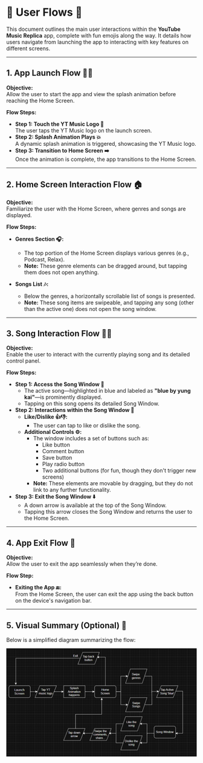 # 🔄 User Flows 🚀

This document outlines the main user interactions within the **YouTube Music Replica** app, complete with fun emojis along the way. It details how users navigate from launching the app to interacting with key features on different screens.

---

## 1. App Launch Flow 📱✨

**Objective:**  
Allow the user to start the app and view the splash animation before reaching the Home Screen.

**Flow Steps:**
- **Step 1: Touch the YT Music Logo 🎵**  
  The user taps the YT Music logo on the launch screen.
- **Step 2: Splash Animation Plays 💥**  
  A dynamic splash animation is triggered, showcasing the YT Music logo.
- **Step 3: Transition to Home Screen ➡️**  
  Once the animation is complete, the app transitions to the Home Screen.

---

## 2. Home Screen Interaction Flow 🏠

**Objective:**  
Familiarize the user with the Home Screen, where genres and songs are displayed.

**Flow Steps:**
- **Genres Section 🎧:**  
  - The top portion of the Home Screen displays various genres (e.g., Podcast, Relax).  
  - **Note:** These genre elements can be dragged around, but tapping them does not open anything.
  
- **Songs List 🎶:**  
  - Below the genres, a horizontally scrollable list of songs is presented.  
  - **Note:** These song items are swipeable, and tapping any song (other than the active one) does not open the song window.

---

## 3. Song Interaction Flow 🎤💙

**Objective:**  
Enable the user to interact with the currently playing song and its detailed control panel.

**Flow Steps:**
- **Step 1: Access the Song Window 🔎**  
  - The active song—highlighted in blue and labeled as **"blue by yung kai"**—is prominently displayed.  
  - Tapping on this song opens its detailed Song Window.
- **Step 2: Interactions within the Song Window 💬**  
  - **Like/Dislike 👍👎:**  
    - The user can tap to like or dislike the song.  
  - **Additional Controls ⚙️:**  
    - The window includes a set of buttons such as:  
      - Like button  
      - Comment button  
      - Save button  
      - Play radio button  
      - Two additional buttons (for fun, though they don't trigger new screens)  
    - **Note:** These elements are movable by dragging, but they do not link to any further functionality.
- **Step 3: Exit the Song Window ⬇️**  
  - A down arrow is available at the top of the Song Window.  
  - Tapping this arrow closes the Song Window and returns the user to the Home Screen.

---

## 4. App Exit Flow 🚪

**Objective:**  
Allow the user to exit the app seamlessly when they’re done.

**Flow Step:**
- **Exiting the App 🔚:**  
  From the Home Screen, the user can exit the app using the back button on the device's navigation bar.

---

## 5. Visual Summary (Optional) 🎨

Below is a simplified diagram summarizing the flow:

![User Flowchart](../design-assets/screens/flowchart.png)
